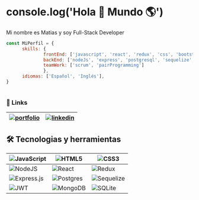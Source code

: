 # console.log('Hola 👋 Mundo 🌎')

Mi nombre es Matias y soy Full-Stack Developer

```javascript
const MiPerfil = {
      skills: {
              frontEnd: ['javascript', 'react', 'redux', 'css', 'bootstrap', 'HTML'],
              backEnd: ['nodeJs', 'express', 'postgresql', 'sequelize', 'passport'],
              teamWork: ['scrum', 'pairProgramming'] 
              },
      idiomas: ['Español', 'Inglés'],
}
 
```

### 🔗 Links

|[![portfolio](https://img.shields.io/badge/my_portfolio-000?style=for-the-badge&logo=ko-fi&logoColor=white)](portfolio-matiasnasif.vercel.app)| [![linkedin](https://img.shields.io/badge/linkedin-0A66C2?style=for-the-badge&logo=linkedin&logoColor=white)](https://www.linkedin.com/in/matiasnasif/) |
|-------- |--------|


## 🛠 Tecnologias y herramientas

|![JavaScript](https://img.shields.io/badge/javascript-%23323330.svg?style=for-the-badge&logo=javascript&logoColor=%23F7DF1E)|![HTML5](https://img.shields.io/badge/html5-%23E34F26.svg?style=for-the-badge&logo=html5&logoColor=white)|![CSS3](https://img.shields.io/badge/css3-%231572B6.svg?style=for-the-badge&logo=css3&logoColor=white)|
|-------- |--------|--------|
|![NodeJS](https://img.shields.io/badge/node.js-6DA55F?style=for-the-badge&logo=node.js&logoColor=white)|![React](https://img.shields.io/badge/react-%2320232a.svg?style=for-the-badge&logo=react&logoColor=%2361DAFB)|![Redux](https://img.shields.io/badge/redux-%23593d88.svg?style=for-the-badge&logo=redux&logoColor=white)|
|![Express.js](https://img.shields.io/badge/express.js-%23404d59.svg?style=for-the-badge&logo=express&logoColor=%2361DAFB)|![Postgres](https://img.shields.io/badge/postgres-%23316192.svg?style=for-the-badge&logo=postgresql&logoColor=white)|![Sequelize](https://img.shields.io/badge/Sequelize-52B0E7?style=for-the-badge&logo=Sequelize&logoColor=white)|
|![JWT](https://img.shields.io/badge/JWT-black?style=for-the-badge&logo=JSON%20web%20tokens)|![MongoDB](https://img.shields.io/badge/MongoDB-%234ea94b.svg?style=for-the-badge&logo=mongodb&logoColor=white)|![SQLite](https://img.shields.io/badge/sqlite-%2307405e.svg?style=for-the-badge&logo=sqlite&logoColor=white)|


 
